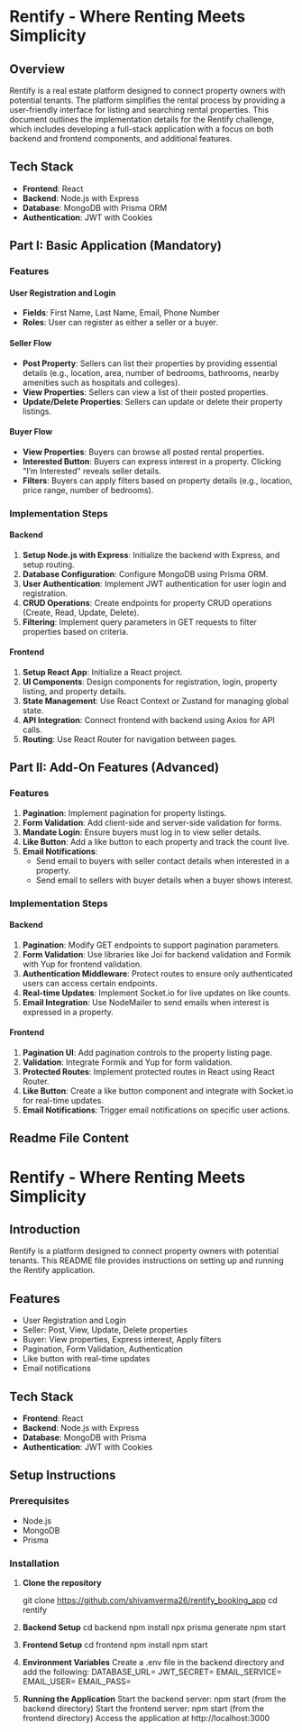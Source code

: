 # Rentify - Where Renting Meets Simplicity

## Overview
Rentify is a real estate platform designed to connect property owners with potential tenants. The platform simplifies the rental process by providing a user-friendly interface for listing and searching rental properties. This document outlines the implementation details for the Rentify challenge, which includes developing a full-stack application with a focus on both backend and frontend components, and additional features.

## Tech Stack
- **Frontend**: React
- **Backend**: Node.js with Express
- **Database**: MongoDB with Prisma ORM
- **Authentication**: JWT with Cookies

## Part I: Basic Application (Mandatory)

### Features

#### User Registration and Login
- **Fields**: First Name, Last Name, Email, Phone Number
- **Roles**: User can register as either a seller or a buyer.

#### Seller Flow
- **Post Property**: Sellers can list their properties by providing essential details (e.g., location, area, number of bedrooms, bathrooms, nearby amenities such as hospitals and colleges).
- **View Properties**: Sellers can view a list of their posted properties.
- **Update/Delete Properties**: Sellers can update or delete their property listings.

#### Buyer Flow
- **View Properties**: Buyers can browse all posted rental properties.
- **Interested Button**: Buyers can express interest in a property. Clicking "I’m Interested" reveals seller details.
- **Filters**: Buyers can apply filters based on property details (e.g., location, price range, number of bedrooms).

### Implementation Steps

#### Backend
1. **Setup Node.js with Express**: Initialize the backend with Express, and setup routing.
2. **Database Configuration**: Configure MongoDB using Prisma ORM.
3. **User Authentication**: Implement JWT authentication for user login and registration.
4. **CRUD Operations**: Create endpoints for property CRUD operations (Create, Read, Update, Delete).
5. **Filtering**: Implement query parameters in GET requests to filter properties based on criteria.

#### Frontend
1. **Setup React App**: Initialize a React project.
2. **UI Components**: Design components for registration, login, property listing, and property details.
3. **State Management**: Use React Context or Zustand for managing global state.
4. **API Integration**: Connect frontend with backend using Axios for API calls.
5. **Routing**: Use React Router for navigation between pages.

## Part II: Add-On Features (Advanced)

### Features

1. **Pagination**: Implement pagination for property listings.
2. **Form Validation**: Add client-side and server-side validation for forms.
3. **Mandate Login**: Ensure buyers must log in to view seller details.
4. **Like Button**: Add a like button to each property and track the count live.
5. **Email Notifications**: 
   - Send email to buyers with seller contact details when interested in a property.
   - Send email to sellers with buyer details when a buyer shows interest.

### Implementation Steps

#### Backend
1. **Pagination**: Modify GET endpoints to support pagination parameters.
2. **Form Validation**: Use libraries like Joi for backend validation and Formik with Yup for frontend validation.
3. **Authentication Middleware**: Protect routes to ensure only authenticated users can access certain endpoints.
4. **Real-time Updates**: Implement Socket.io for live updates on like counts.
5. **Email Integration**: Use NodeMailer to send emails when interest is expressed in a property.

#### Frontend
1. **Pagination UI**: Add pagination controls to the property listing page.
2. **Validation**: Integrate Formik and Yup for form validation.
3. **Protected Routes**: Implement protected routes in React using React Router.
4. **Like Button**: Create a like button component and integrate with Socket.io for real-time updates.
5. **Email Notifications**: Trigger email notifications on specific user actions.

## Readme File Content


# Rentify - Where Renting Meets Simplicity

## Introduction
Rentify is a platform designed to connect property owners with potential tenants. This README file provides instructions on setting up and running the Rentify application.

## Features
- User Registration and Login
- Seller: Post, View, Update, Delete properties
- Buyer: View properties, Express interest, Apply filters
- Pagination, Form Validation, Authentication
- Like button with real-time updates
- Email notifications

## Tech Stack
- **Frontend**: React
- **Backend**: Node.js with Express
- **Database**: MongoDB with Prisma
- **Authentication**: JWT with Cookies

## Setup Instructions

### Prerequisites
- Node.js
- MongoDB
- Prisma

### Installation

1. **Clone the repository**
   
   git clone https://github.com/shivamverma26/rentify_booking_app
   cd rentify

2. **Backend Setup**
cd backend
npm install
npx prisma generate
npm start

3. **Frontend Setup**
cd frontend
npm install
npm start

4. **Environment Variables**
Create a .env file in the backend directory and add the following:
DATABASE_URL=<your-mongodb-url>
JWT_SECRET=<your-jwt-secret>
EMAIL_SERVICE=<your-email-service>
EMAIL_USER=<your-email-user>
EMAIL_PASS=<your-email-pass>

5. **Running the Application**
Start the backend server: npm start (from the backend directory)
Start the frontend server: npm start (from the frontend directory)
Access the application at http://localhost:3000
